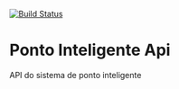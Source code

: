 [![Build Status](https://travis-ci.org/hugolira/ponto-inteligente-api.svg?branch=master)](https://travis-ci.org/hugolira/ponto-inteligente-api)

# Ponto Inteligente Api
API do sistema de ponto inteligente
